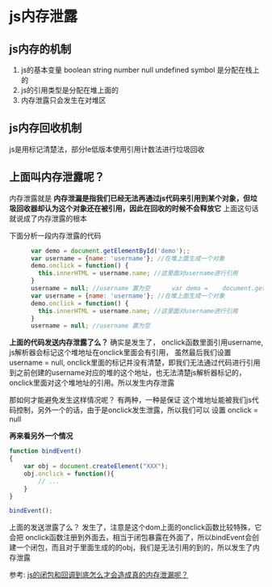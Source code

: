 # js内存泄露
## js内存的机制
1. js的基本变量 boolean string number null undefined symbol 是分配在栈上的
2. js的引用类型是分配在堆上面的
3. 内存泄露只会发生在对堆区

## js内存回收机制
js是用标记清楚法，部分Ie低版本使用引用计数法进行垃圾回收

## 上面叫内存泄露呢？
内存泄露就是 **内存泄漏是指我们已经无法再通过js代码来引用到某个对象，但垃圾回收器却认为这个对象还在被引用，因此在回收的时候不会释放它** 上面这句话就说成了内存泄露的根本

下面分析一段内存泄露的代码
```javascript
      var demo = document.getElementById('demo');;
      var username = {name: 'username'}; //在堆上面生成一个对象
      demo.onclick = function() {
        this.innerHTML = username.name; //这里面对username进行引用
      }
      username = null; //username 置为空      var demo =    document.getElementById('demo');;
      var username = {name: 'username'}; //在堆上面生成一个对象
      demo.onclick = function() {
        this.innerHTML = username.name; //这里面对username进行引用
      }
      username = null; //username 置为空
```
**上面的代码发送内存泄露了么？**
确实是发生了， onclick函数里面引用username, js解析器会标记这个堆地址在onclick里面会有引用， 虽然最后我们设置username = null,  onclick里面的标记并没有清楚，即我们无法通过代码进行引用到之前创建的username对应的堆的这个地址，也无法清楚js解析器标记的，onclick里面对这个堆地址的引用。所以发生内存泄露

那如何才能避免发生这样情况呢？ 有两种，一种是保证 这个堆地址能被我们js代码控制，另外一个的话，由于是onclick发生泄露，所以我们可以 设置 onclick = null

**再来看另外一个情况**
```javascript
function bindEvent() 
{ 
    var obj = document.createElement("XXX"); 
    obj.onclick = function(){ 
        // ... 
    } 
}

bindEvent();
```
上面的发送泄露了么？ 发生了，注意是这个dom上面的onclick函数比较特殊，它会把
onclick函数注册到外面去，相当于闭包暴露在外面了，所以bindEvent会创建一个闭包，而且对于里面生成的的obj，我们是无法引用的到的，所以发生了内存泄露

参考:  [js的闭包和回调到底怎么才会造成真的内存泄漏呢？](https://segmentfault.com/q/1010000000414875)




